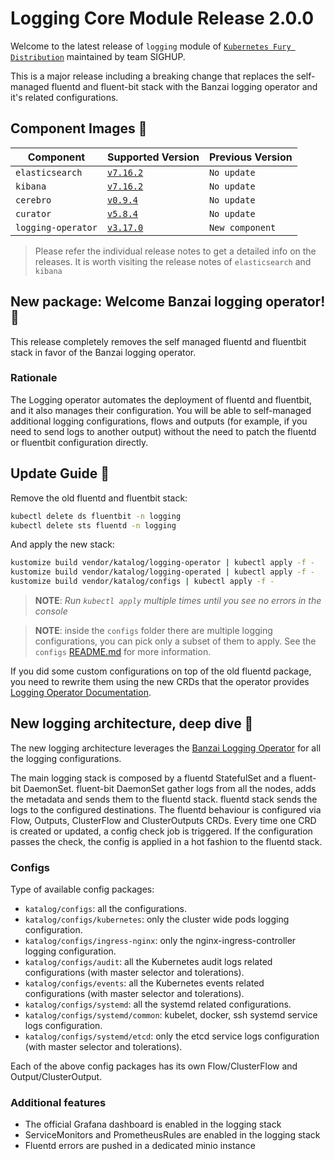 # Logging Core Module Release 2.0.0

Welcome to the latest release of `logging` module of [`Kubernetes Fury
Distribution`](https://github.com/sighupio/fury-distribution) maintained by team
SIGHUP.

This is a major release including a breaking change that replaces the self-managed fluentd and fluent-bit stack with the Banzai logging operator and
it's related configurations.

## Component Images 🚢

| Component       | Supported Version                                                                                      | Previous Version |
|---------------------|--------------------------------------------------------------------------------------------------------|------------------|
| `elasticsearch`     | [`v7.16.2`](https://www.elastic.co/guide/en/elasticsearch/reference/current/release-notes-7.16.3.html) | `No update`      |
| `kibana`            | [`v7.16.2`](https://www.elastic.co/guide/en/kibana/current/release-notes-7.16.2.html)                  | `No update`      |
| `cerebro`           | [`v0.9.4`](https://github.com/lmenezes/cerebro/releases/tag/v0.9.4)                                    | `No update`      |
| `curator`           | [`v5.8.4`](https://github.com/elastic/curator/releases/tag/v5.8.4)                                     | `No update`      |
| `logging-operator`  | [`v3.17.0`](https://github.com/banzaicloud/logging-operator/releases/tag/3.17.0)                       | `New component`  |

> Please refer the individual release notes to get a detailed info on the
> releases. It is worth visiting the release notes of `elasticsearch` and `kibana`

## New package: Welcome Banzai logging operator! 📕

This release completely removes the self managed fluentd and fluentbit stack in favor of the Banzai logging operator.

### Rationale

The Logging operator automates the deployment of fluentd and fluentbit, and it also manages their configuration.
You will be able to self-managed additional logging configurations, flows and outputs (for example, if you need to send
logs to another output)
without the need to patch the fluentd or fluentbit configuration directly.

## Update Guide 🦮

Remove the old fluentd and fluentbit stack:

```bash
kubectl delete ds fluentbit -n logging
kubectl delete sts fluentd -n logging
```

And apply the new stack:

```bash
kustomize build vendor/katalog/logging-operator | kubectl apply -f -
kustomize build vendor/katalog/logging-operated | kubectl apply -f -
kustomize build vendor/katalog/configs | kubectl apply -f -
```

> **NOTE**: *Run `kubectl apply` multiple times until you see no errors in the console*

> **NOTE**: inside the `configs` folder there are multiple logging configurations, you can pick only a subset of them to
apply. See the `configs` [README.md](../../katalog/configs/README.md) for more information.

If you did some custom configurations on top of the old fluentd package, you need to rewrite them using the new CRDs that
the operator provides [Logging Operator Documentation][logging-operator-docs].

## New logging architecture, deep dive 🔬

The new logging architecture leverages the [Banzai Logging Operator](https://github.com/banzaicloud/logging-operator)
for all the logging configurations.

The main logging stack is composed by a fluentd StatefulSet and a fluent-bit DaemonSet.
fluent-bit DaemonSet gather logs from all the nodes, adds the metadata and sends them to the fluentd stack.
fluentd stack sends the logs to the configured destinations. The fluentd behaviour is configured via Flow, Outputs,
ClusterFlow and ClusterOutputs CRDs.
Every time one CRD is created or updated, a config check job is triggered.
If the configuration passes the check, the config is applied in a hot fashion to the fluentd stack.

### Configs

Type of available config packages:

- `katalog/configs`: all the configurations.
- `katalog/configs/kubernetes`: only the cluster wide pods logging configuration.
- `katalog/configs/ingress-nginx`: only the nginx-ingress-controller logging configuration.
- `katalog/configs/audit`: all the Kubernetes audit logs related configurations (with master selector and tolerations).
- `katalog/configs/events`: all the Kubernetes events related configurations (with master selector and tolerations).
- `katalog/configs/systemd`: all the systemd related configurations.
- `katalog/configs/systemd/common`: kubelet, docker, ssh systemd service logs configuration.
- `katalog/configs/systemd/etcd`: only the etcd service logs configuration (with master selector and tolerations).

Each of the above config packages has its own Flow/ClusterFlow and Output/ClusterOutput.

### Additional features

- The official Grafana dashboard is enabled in the logging stack
- ServiceMonitors and PrometheusRules are enabled in the logging stack
- Fluentd errors are pushed in a dedicated minio instance

<!-- Links -->

[logging-operator-docs]: https://banzaicloud.com/docs/one-eye/logging-operator/






